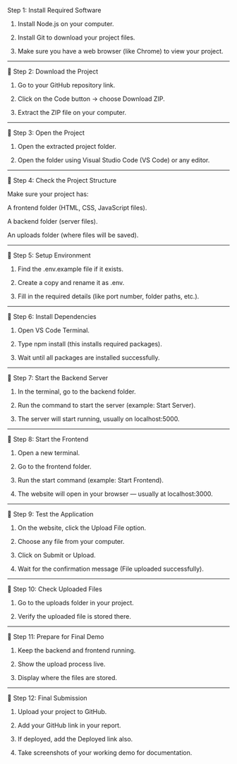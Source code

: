 Step 1: Install Required Software

1. Install Node.js on your computer.


2. Install Git to download your project files.


3. Make sure you have a web browser (like Chrome) to view your project.




---

🔹 Step 2: Download the Project

1. Go to your GitHub repository link.


2. Click on the Code button → choose Download ZIP.


3. Extract the ZIP file on your computer.




---

🔹 Step 3: Open the Project

1. Open the extracted project folder.


2. Open the folder using Visual Studio Code (VS Code) or any editor.




---

🔹 Step 4: Check the Project Structure

Make sure your project has:

A frontend folder (HTML, CSS, JavaScript files).

A backend folder (server files).

An uploads folder (where files will be saved).



---

🔹 Step 5: Setup Environment

1. Find the .env.example file if it exists.


2. Create a copy and rename it as .env.


3. Fill in the required details (like port number, folder paths, etc.).




---

🔹 Step 6: Install Dependencies

1. Open VS Code Terminal.


2. Type npm install (this installs required packages).


3. Wait until all packages are installed successfully.




---

🔹 Step 7: Start the Backend Server

1. In the terminal, go to the backend folder.


2. Run the command to start the server (example: Start Server).


3. The server will start running, usually on localhost:5000.




---

🔹 Step 8: Start the Frontend

1. Open a new terminal.


2. Go to the frontend folder.


3. Run the start command (example: Start Frontend).


4. The website will open in your browser — usually at localhost:3000.




---

🔹 Step 9: Test the Application

1. On the website, click the Upload File option.


2. Choose any file from your computer.


3. Click on Submit or Upload.


4. Wait for the confirmation message (File uploaded successfully).




---

🔹 Step 10: Check Uploaded Files

1. Go to the uploads folder in your project.


2. Verify the uploaded file is stored there.




---

🔹 Step 11: Prepare for Final Demo

1. Keep the backend and frontend running.


2. Show the upload process live.


3. Display where the files are stored.




---

🔹 Step 12: Final Submission

1. Upload your project to GitHub.


2. Add your GitHub link in your report.


3. If deployed, add the Deployed link also.


4. Take screenshots of your working demo for documentation.

